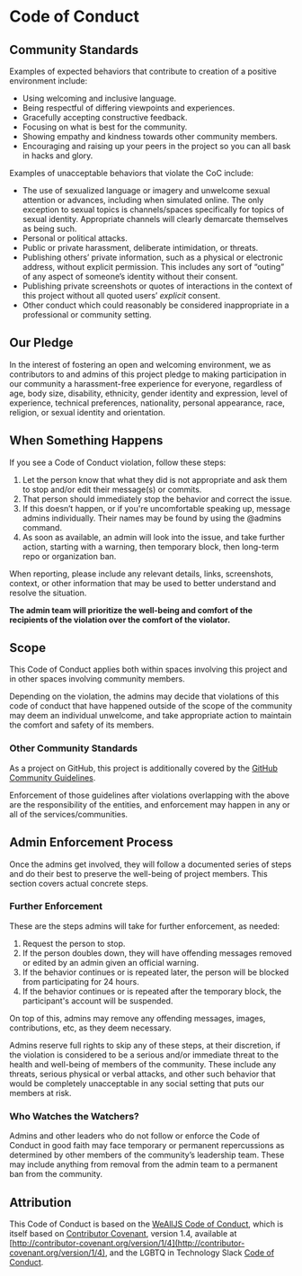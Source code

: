 # Code of Conduct

## Community Standards

Examples of expected behaviors that contribute to creation of a positive environment include:

  * Using welcoming and inclusive language.
  * Being respectful of differing viewpoints and experiences.
  * Gracefully accepting constructive feedback.
  * Focusing on what is best for the community.
  * Showing empathy and kindness towards other community members.
  * Encouraging and raising up your peers in the project so you can all bask in hacks and glory.

Examples of unacceptable behaviors that violate the CoC include:

  * The use of sexualized language or imagery and unwelcome sexual attention or advances, including when simulated online. The only exception to sexual topics is channels/spaces specifically for topics of sexual identity. Appropriate channels will clearly demarcate themselves as being such.
  * Personal or political attacks.
  * Public or private harassment, deliberate intimidation, or threats.
  * Publishing others’ private information, such as a physical or electronic address, without explicit permission. This includes any sort of “outing” of any aspect of someone’s identity without their consent.
  * Publishing private screenshots or quotes of interactions in the context of this project without all quoted users’ *explicit* consent.
  * Other conduct which could reasonably be considered inappropriate in a professional or community setting.

## Our Pledge

In the interest of fostering an open and welcoming environment, we as contributors to and admins of this project pledge to making participation in our community a harassment-free experience for everyone, regardless of age, body size, disability, ethnicity, gender identity and expression, level of experience, technical preferences, nationality, personal appearance, race, religion, or sexual identity and orientation.

## When Something Happens

If you see a Code of Conduct violation, follow these steps:

1. Let the person know that what they did is not appropriate and ask them to stop and/or edit their message(s) or commits.
2. That person should immediately stop the behavior and correct the issue.
3. If this doesn’t happen, or if you're uncomfortable speaking up, message admins individually. Their names may be found by using the @admins command.
4. As soon as available, an admin will look into the issue, and take further action, starting with a warning, then temporary block, then long-term repo or organization ban.

When reporting, please include any relevant details, links, screenshots, context, or other information that may be used to better understand and resolve the situation.

**The admin team will prioritize the well-being and comfort of the recipients of the violation over the comfort of the violator.**


## Scope

This Code of Conduct applies both within spaces involving this project and in other spaces involving community members.

Depending on the violation, the admins may decide that violations of this code of conduct that have happened outside of the scope of the community may deem an individual unwelcome, and take appropriate action to maintain the comfort and safety of its members.

### Other Community Standards

As a project on GitHub, this project is additionally covered by the [GitHub Community Guidelines](https://help.github.com/articles/github-community-guidelines/).

Enforcement of those guidelines after violations overlapping with the above are the responsibility of the entities, and enforcement may happen in any or all of the services/communities.

## Admin Enforcement Process

Once the admins get involved, they will follow a documented series of steps and do their best to preserve the well-being of project members. This section covers actual concrete steps.

### Further Enforcement

These are the steps admins will take for further enforcement, as needed:

  1. Request the person to stop.
  2. If the person doubles down, they will have offending messages removed or edited by an admin given an official warning.
  3. If the behavior continues or is repeated later, the person will be blocked from participating for 24 hours.
  4. If the behavior continues or is repeated after the temporary block, the participant's account will be suspended.

On top of this, admins may remove any offending messages, images, contributions, etc, as they deem necessary.

Admins reserve full rights to skip any of these steps, at their discretion, if the violation is considered to be a serious and/or immediate threat to the health and well-being of members of the community. These include any threats, serious physical or verbal attacks, and other such behavior that would be completely unacceptable in any social setting that puts our members at risk.

### Who Watches the Watchers?

Admins and other leaders who do not follow or enforce the Code of Conduct in good faith may face temporary or permanent repercussions as determined by other members of the community’s leadership team. These may include anything from removal from the admin team to a permanent ban from the community.

## Attribution

This Code of Conduct is based on the [WeAllJS Code of
Conduct](https://wealljs.org/code-of-conduct), which is itself based on
[Contributor Covenant](http://contributor-covenant.org), version 1.4, available
at
[http://contributor-covenant.org/version/1/4](http://contributor-covenant.org/version/1/4),
and the LGBTQ in Technology Slack [Code of
Conduct](http://lgbtq.technology/coc.html).
